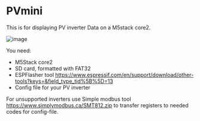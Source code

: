 # PVmini


This is for displaying PV inverter Data on a M5stack core2.

![image](https://github.com/Bavarialex/PVmini/blob/main/pics/image.png)

You need:
- M5Stack core2
- SD card, formatted with FAT32
- ESPFlasher tool <https://www.espressif.com/en/support/download/other-tools?keys=&field_type_tid%5B%5D=13>
- Config file for your PV inverter

For unsupported inverters use Simple modbus tool <https://www.simplymodbus.ca/SMT812.zip> to transfer registers to needed codes for config-file.

